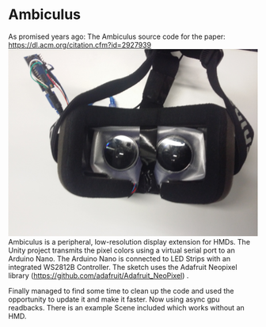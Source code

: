 # Ambiculus
As promised years ago: The Ambiculus source code for the paper: https://dl.acm.org/citation.cfm?id=2927939
![](Doc/ambiculusWDiffFoil%20-%20Copy.jpg)
Ambiculus is a peripheral, low-resolution display extension for HMDs.
The Unity project transmits the pixel colors using a virtual serial port to an Arduino Nano.
The Arduino Nano is connected to LED Strips with an integrated WS2812B Controller. The sketch uses the Adafruit Neopixel library (https://github.com/adafruit/Adafruit_NeoPixel) .

Finally managed to find some time to clean up the code and used the opportunity to update it and make it faster. Now using async gpu readbacks.
There is an example Scene included which works without an HMD.
